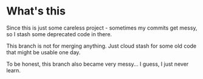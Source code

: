 # What's this

Since this is just some careless project - sometimes my commits get messy, so I stash some deprecated code in there.

This branch is not for merging anything. Just cloud stash for some old code that might be usable one day.

To be honest, this branch also became very messy... I guess, I just never learn.
